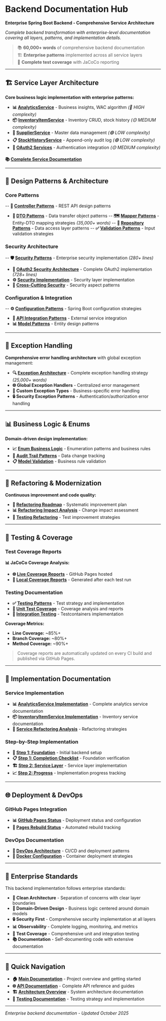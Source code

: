 # Backend Documentation Hub

**Enterprise Spring Boot Backend - Comprehensive Service Architecture**

*Complete backend transformation with enterprise-level documentation covering all layers, patterns, and implementation details.*

> 📚 **60,000+ words** of comprehensive backend documentation  
> 🏗️ **Enterprise patterns** implemented across all service layers  
> 🧪 **Complete test coverage** with JaCoCo reporting  

---

## 🏗️ Service Layer Architecture

**Core business logic implementation with enterprise patterns:**

- **📊 [AnalyticsService](../architecture/services/analytics-service.md)** - Business insights, WAC algorithm *(🔴 HIGH complexity)*
- **📦 [InventoryItemService](../architecture/services/inventory-item-service.md)** - Inventory CRUD, stock history *(🟡 MEDIUM complexity)*
- **🚚 [SupplierService](../architecture/services/supplier-service.md)** - Master data management *(🟢 LOW complexity)*
- **📋 [StockHistoryService](../architecture/services/stock-history-service.md)** - Append-only audit log *(🟢 LOW complexity)*
- **🔐 [OAuth2 Services](../architecture/services/oauth2-services.md)** - Authentication integration *(🟡 MEDIUM complexity)*

**📚 [Complete Service Documentation](../architecture/services/README.md)**

---

## 🎨 Design Patterns & Architecture

### Core Patterns

-- **🎯 [Controller Patterns](../architecture/patterns/controller-patterns.md)** - REST API design patterns
- **🔄 [DTO Patterns](../architecture/patterns/dto-patterns.md)** - Data transfer object patterns
-- **🗺️ [Mapper Patterns](../architecture/patterns/mapper-patterns.md)** - Entity-DTO mapping strategies *(35,000+ words)*
-- **🏪 [Repository Patterns](../architecture/patterns/repository-patterns.md)** - Data access layer patterns
-- **✅ [Validation Patterns](../architecture/patterns/validation-patterns.md)** - Input validation strategies

### Security Architecture

-- **🛡️ [Security Patterns](../architecture/patterns/security-patterns.md)** - Enterprise security implementation *(280+ lines)*
- **🔐 [OAuth2 Security Architecture](../architecture/patterns/oauth2-security-architecture.md)** - Complete OAuth2 implementation *(728+ lines)*
- **⚙️ [Security Implementation](../architecture/patterns/security-implementation-patterns.md)** - Security layer implementation
- **🔄 [Cross-Cutting Security](../architecture/patterns/security-cross-cutting-patterns.md)** - Security aspect patterns

### Configuration & Integration

-- **⚙️ [Configuration Patterns](../architecture/patterns/configuration-patterns.md)** - Spring Boot configuration strategies
- **🔗 [API Integration Patterns](../architecture/patterns/configuration-api-integration.md)** - External service integration
- **📊 [Model Patterns](../architecture/patterns/model-patterns.md)** - Entity design patterns

---

## 🚫 Exception Handling

**Comprehensive error handling architecture** with global exception management:

- **🔍 [Exception Architecture](../architecture/exceptions/)** - Complete exception handling strategy *(25,000+ words)*
- **🌐 Global Exception Handlers** - Centralized error management
- **📝 Custom Exception Types** - Business-specific error handling
- **🔒 Security Exception Patterns** - Authentication/authorization error handling

---

## 📊 Business Logic & Enums

**Domain-driven design implementation:**

- **📈 [Enum Business Logic](../architecture/enums/)** - Enumeration patterns and business rules
- **🔄 [Audit Trail Patterns](../architecture/patterns/audit-trail.md)** - Data change tracking
- **📋 [Model Validation](../architecture/patterns/validation-patterns.md)** - Business rule validation

---

## 🔄 Refactoring & Modernization

**Continuous improvement and code quality:**

- **🚀 [Refactoring Roadmap](../architecture/refactoring/)** - Systematic improvement plan
- **📊 [Refactoring Impact Analysis](REFACTORING_IMPACT_ANALYSIS.md)** - Change impact assessment
- **🎯 [Testing Refactoring](../architecture/testing/refactoring-suggestions.md)** - Test improvement strategies

---

## 🧪 Testing & Coverage

### Test Coverage Reports

**📊 JaCoCo Coverage Analysis:**
- **🌐 [Live Coverage Reports](/backend/coverage/index.html)** - GitHub Pages hosted
- **📂 [Local Coverage Reports](./coverage/index.html)** - Generated after each test run

### Testing Documentation

- **✅ [Testing Patterns](../architecture/testing/)** - Test strategy and implementation
- **🧪 [Unit Test Coverage](./coverage/README.md)** - Coverage analysis and reports
- **🐳 [Integration Testing](../architecture/testing/)** - Testcontainers implementation

**Coverage Metrics:**
- **Line Coverage:** ~85%+
- **Branch Coverage:** ~80%+
- **Method Coverage:** ~90%+

> Coverage reports are automatically updated on every CI build and published via GitHub Pages.

---

## 📁 Implementation Documentation

### Service Implementation

- **📊 [AnalyticsService Implementation](ANALYTICSSERVICEIMPL_DOCUMENTATION_SUMMARY.md)** - Complete analytics service documentation
- **📦 [InventoryItemService Implementation](INVENTORYITEMSERVICEIMPL_DOCUMENTATION_SUMMARY.md)** - Inventory service documentation
- **🔄 [Service Refactoring Analysis](INVENTORYITEMSERVICEIMPL_REFACTORING_ANALYSIS.md)** - Refactoring strategies

### Step-by-Step Implementation

- **🏁 [Step 1: Foundation](STEP1_FINAL_SUMMARY.md)** - Initial backend setup
- **📋 [Step 1: Completion Checklist](STEP1_COMPLETION_CHECKLIST.md)** - Foundation verification
- **🏗️ [Step 2: Service Layer](STEP2_SERVICE_LAYER.md)** - Service layer implementation
- **📈 [Step 2: Progress](STEP2_PROGRESS.md)** - Implementation progress tracking

---

## 🌐 Deployment & DevOps

### GitHub Pages Integration

- **📊 [GitHub Pages Status](GITHUB_PAGES_STATUS.md)** - Deployment status and configuration
- **🔄 [Pages Rebuild Status](PAGES_REBUILD_STATUS.md)** - Automated rebuild tracking

### DevOps Documentation

- **🚀 [DevOps Architecture](../architecture/devops/README.md)** - CI/CD and deployment patterns
- **🐳 [Docker Configuration](../architecture/devops/)** - Container deployment strategies

---

## 🎯 Enterprise Standards

This backend implementation follows enterprise standards:

- **📐 Clean Architecture** - Separation of concerns with clear layer boundaries
- **🎯 Domain-Driven Design** - Business logic centered around domain models
- **🔒 Security First** - Comprehensive security implementation at all layers
- **📊 Observability** - Complete logging, monitoring, and metrics
- **🧪 Test Coverage** - Comprehensive unit and integration testing
- **📚 Documentation** - Self-documenting code with extensive documentation

---

## 🔗 Quick Navigation

- **🏠 [Main Documentation](../README.md)** - Project overview and getting started
- **🌐 [API Documentation](../api/README.md)** - Complete API reference and guides
- **🏗️ [Architecture Overview](../architecture/README.md)** - System architecture documentation
- **🧪 [Testing Documentation](../architecture/testing/)** - Testing strategy and implementation

---

*Enterprise backend documentation - Updated October 2025*

